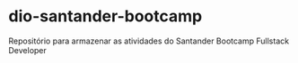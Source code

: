 # dio-santander-bootcamp
Repositório para armazenar as atividades do Santander Bootcamp Fullstack Developer
